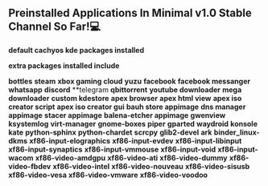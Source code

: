 ## Preinstalled Applications In Minimal v1.0 Stable Channel So Far!💻
**default cachyos kde packages installed**

**extra packages installed include**


**bottles**
**steam**
**xbox gaming cloud**
**yuzu**
**facebook**
**facebook messanger**
**whatsapp**
**discord**
**telegram
**qbittorrent**
**youtube downloader**
**mega downloader**
**custom kdestore**
**apex browser**
**apex html view**
**apex iso creator script**
**apex iso creator gui**
**bauh store appimage**
**dns manager appimage**
**stacer appimage**
**balena-etcher appimage**
**gwenview**
**ksystemlog**
**virt-manager**
**gnome-boxes**
**piper**
**gparted**
**waydroid**
**konsole**
**kate**
**python-sphinx**
**python-chardet**
**scrcpy**
**glib2-devel**
**ark**
**binder_linux-dkms**
**xf86-input-elographics**
**xf86-input-evdev**
**xf86-input-libinput**
**xf86-input-synaptics**
**xf86-input-vmmouse**
**xf86-input-void**
**xf86-input-wacom**
**xf86-video-amdgpu**
**xf86-video-ati**
**xf86-video-dummy**
**xf86-video-fbdev**
**xf86-video-intel**
**xf86-video-nouveau**
**xf86-video-sisusb**
**xf86-video-vesa**
**xf86-video-vmware**
**xf86-video-voodoo**
